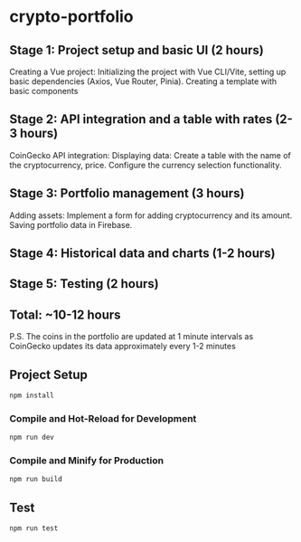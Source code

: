 # crypto-portfolio

## Stage 1: Project setup and basic UI (2 hours)

Creating a Vue project:
Initializing the project with Vue CLI/Vite, setting up basic dependencies (Axios, Vue Router, Pinia).
Creating a template with basic components

## Stage 2: API integration and a table with rates (2-3 hours)

CoinGecko API integration:
Displaying data:
Create a table with the name of the cryptocurrency, price.
Configure the currency selection functionality.

## Stage 3: Portfolio management (3 hours)

Adding assets:
Implement a form for adding cryptocurrency and its amount.
Saving portfolio data in Firebase.

## Stage 4: Historical data and charts (1-2 hours)

## Stage 5: Testing (2 hours)

## Total: ~10-12 hours

P.S. The coins in the portfolio are updated at 1 minute intervals as CoinGecko updates its data approximately every 1-2 minutes

## Project Setup

```sh
npm install
```

### Compile and Hot-Reload for Development

```sh
npm run dev
```

### Compile and Minify for Production

```sh
npm run build
```

## Test

```sh
npm run test
```

